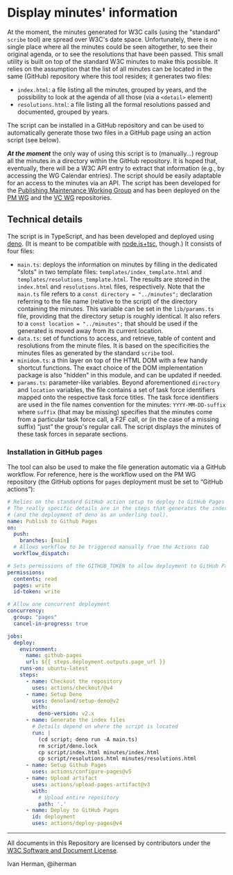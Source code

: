 # Display minutes' information

At the moment, the minutes generated for W3C calls (using the "standard" `scribe` tool) are spread over W3C's date space. Unfortunately, there is no single place where all the minutes could be seen altogether, to see their original agenda, or to see the resolutions that have been passed. This small utility is built on top of the standard W3C minutes to make this possible. It relies on the assumption that the list of all minutes can be located in the same (GitHub) repository where this tool resides; it generates two files:

- `index.html`: a file listing all the minutes, grouped by years, and the possibility to look at the agenda of all those (via a `<detail>` element)
- `resolutions.html`: a file listing all the formal resolutions passed and documented, grouped by years.

The script can be installed in a GitHub repository and can be used to automatically generate those two files in a GitHub page using an action script (see below).

***At the moment*** the only way of using this script is to (manually…) regroup all the minutes in a directory within the GitHub repository. It is hoped that, eventually, there will be a W3C API entry to extract that information (e.g., by accessing the WG Calendar entries). The script should be easily adaptable for an access to the minutes via an API. The script has been developed for the [Publishing Maintenance Working Group](https://www.w3.org/groups/wg/pm) and has been deployed on the [PM WG](https://github.com/w3c/pm-wg) and the [VC WG](https://github.com/w3c/vc-wg) repositories.

## Technical details

The script is in TypeScript, and has been developed and deployed using [deno](https://deno.land). (It is meant to be compatible with [node.js+tsc](https://nodejs.org), though.) It consists of four files:

- `main.ts`: deploys the information on minutes by filling in the dedicated "slots" in two template files: `templates/index_template.html` and `templates/resolutions_template.html`. The results are stored in the `index.html` and `resolutions.html` files, respectively. Note that the `main.ts` file refers to a `const directory = "../minutes";` declaration referring to the file name (relative to the script) of the directory containing the minutes. This variable can be set in the `lib/params.ts` file, providing that the directory setup is roughly identical. It also refers to a `const location = "../minutes";` that should be used if the generated is moved away from its current location.
- `data.ts`: set of functions to access, and retrieve, table of content and resolutions from the minute files. It is based on the specificities the minutes files as generated by the standard `scribe` tool. 
- `minidom.ts`: a thin layer on top of the HTML DOM with a few handy shortcut functions. The exact choice of the DOM implementation package is also "hidden" in this module, and can be updated if needed.
- `params.ts`: parameter-like variables. Beyond aforementioned `directory` and `location` variables, the file contains a set of task force identifiers mapped onto the respective task force titles. The task force identifiers are used in the file names convention for the minutes:  `YYYY-MM-DD-suffix` where `suffix` (that may be missing) specifies that the minutes come from a particular task force call, a F2F call, or (in the case of a missing suffix) “just” the group's regular call. The script displays the minutes of these task forces in separate sections.

### Installation in GitHub pages

The tool can also be used to make the file generation automatic via a GitHub workflow. For reference, here is the workflow used on the PM WG repository (the GitHub options for `pages` deployment must be set to “GitHub actions”):

```yml
# Relies on the standard GitHub action setup to deploy to GitHub Pages
# The really specific details are in the steps that generates the index files
# (and the deployment of deno as an underling tool).
name: Publish to Github Pages
on:
  push:
    branches: [main]
  # Allows workflow to be triggered manually from the Actions tab
  workflow_dispatch:

# Sets permissions of the GITHUB_TOKEN to allow deployment to GitHub Pages
permissions:
  contents: read
  pages: write
  id-token: write

# Allow one concurrent deployment
concurrency:
  group: "pages"
  cancel-in-progress: true

jobs:
  deploy:
    environment:
      name: github-pages
      url: ${{ steps.deployment.outputs.page_url }}
    runs-on: ubuntu-latest
    steps:
      - name: Checkout the repository
        uses: actions/checkout/@v4
      - name: Setup Deno
        uses: denoland/setup-deno@v2
        with:
          deno-version: v2.x
      - name: Generate the index files
        # Details depend on where the script is located
        run: |
          (cd script; deno run -A main.ts)
          rm script/deno.lock
          cp script/index.html minutes/index.html
          cp script/resolutions.html minutes/resolutions.html
      - name: Setup Github Pages
        uses: actions/configure-pages@v5
      - name: Upload artifact
        uses: actions/upload-pages-artifact@v3
        with:
          # Upload entire repository
          path: '.'
      - name: Deploy to GitHub Pages
        id: deployment
        uses: actions/deploy-pages@v4
```

---

All documents in this Repository are licensed by contributors under the [W3C Software and Document License](https://www.w3.org/Consortium/Legal/copyright-software).

Ivan Herman, @iherman
